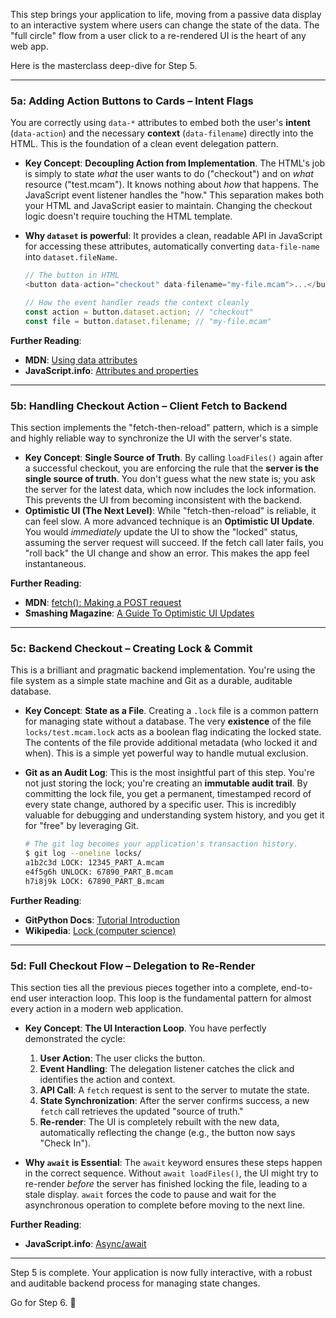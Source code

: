This step brings your application to life, moving from a passive data display to an interactive system where users can change the state of the data. The "full circle" flow from a user click to a re-rendered UI is the heart of any web app.

Here is the masterclass deep-dive for Step 5.

-----

### 5a: Adding Action Buttons to Cards – Intent Flags

You are correctly using `data-*` attributes to embed both the user's **intent** (`data-action`) and the necessary **context** (`data-filename`) directly into the HTML. This is the foundation of a clean event delegation pattern.

  * **Key Concept**: **Decoupling Action from Implementation**. The HTML's job is simply to state *what* the user wants to do ("checkout") and on *what* resource ("test.mcam"). It knows nothing about *how* that happens. The JavaScript event listener handles the "how." This separation makes both your HTML and JavaScript easier to maintain. Changing the checkout logic doesn't require touching the HTML template.

  * **Why `dataset` is powerful**: It provides a clean, readable API in JavaScript for accessing these attributes, automatically converting `data-file-name` into `dataset.fileName`.

    ```javascript
    // The button in HTML
    <button data-action="checkout" data-filename="my-file.mcam">...</button>

    // How the event handler reads the context cleanly
    const action = button.dataset.action; // "checkout"
    const file = button.dataset.filename; // "my-file.mcam"
    ```

**Further Reading**:

  * **MDN**: [Using data attributes](https://developer.mozilla.org/en-US/docs/Learn/HTML/Howto/Use_data_attributes)
  * **JavaScript.info**: [Attributes and properties](https://www.google.com/search?q=https://javascript.info/dom-attributes-and-properties%23custom-attributes-dataset)

-----

### 5b: Handling Checkout Action – Client Fetch to Backend

This section implements the "fetch-then-reload" pattern, which is a simple and highly reliable way to synchronize the UI with the server's state.

  * **Key Concept**: **Single Source of Truth**. By calling `loadFiles()` again after a successful checkout, you are enforcing the rule that the **server is the single source of truth**. You don't guess what the new state is; you ask the server for the latest data, which now includes the lock information. This prevents the UI from becoming inconsistent with the backend.
  * **Optimistic UI (The Next Level)**: While "fetch-then-reload" is reliable, it can feel slow. A more advanced technique is an **Optimistic UI Update**. You would *immediately* update the UI to show the "locked" status, assuming the server request will succeed. If the fetch call later fails, you "roll back" the UI change and show an error. This makes the app feel instantaneous.

**Further Reading**:

  * **MDN**: [fetch(): Making a POST request](https://www.google.com/search?q=https://developer.mozilla.org/en-US/docs/Web/API/fetch%23making_a_post_request)
  * **Smashing Magazine**: [A Guide To Optimistic UI Updates](https://www.google.com/search?q=https://www.smashingmagazine.com/2023/10/guide-optimistic-ui-updates/)

-----

### 5c: Backend Checkout – Creating Lock & Commit

This is a brilliant and pragmatic backend implementation. You're using the file system as a simple state machine and Git as a durable, auditable database.

  * **Key Concept**: **State as a File**. Creating a `.lock` file is a common pattern for managing state without a database. The very **existence** of the file `locks/test.mcam.lock` acts as a boolean flag indicating the locked state. The contents of the file provide additional metadata (who locked it and when). This is a simple yet powerful way to handle mutual exclusion.

  * **Git as an Audit Log**: This is the most insightful part of this step. You're not just storing the lock; you're creating an **immutable audit trail**. By committing the lock file, you get a permanent, timestamped record of every state change, authored by a specific user. This is incredibly valuable for debugging and understanding system history, and you get it for "free" by leveraging Git.

    ```bash
    # The git log becomes your application's transaction history.
    $ git log --oneline locks/
    a1b2c3d LOCK: 12345_PART_A.mcam
    e4f5g6h UNLOCK: 67890_PART_B.mcam
    h7i8j9k LOCK: 67890_PART_B.mcam
    ```

**Further Reading**:

  * **GitPython Docs**: [Tutorial Introduction](https://gitpython.readthedocs.io/en/stable/tutorial.html)
  * **Wikipedia**: [Lock (computer science)](https://en.wikipedia.org/wiki/Lock_\(computer_science\))

-----

### 5d: Full Checkout Flow – Delegation to Re-Render

This section ties all the previous pieces together into a complete, end-to-end user interaction loop. This loop is the fundamental pattern for almost every action in a modern web application.

  * **Key Concept**: **The UI Interaction Loop**. You have perfectly demonstrated the cycle:

    1.  **User Action**: The user clicks the button.
    2.  **Event Handling**: The delegation listener catches the click and identifies the action and context.
    3.  **API Call**: A `fetch` request is sent to the server to mutate the state.
    4.  **State Synchronization**: After the server confirms success, a new `fetch` call retrieves the updated "source of truth."
    5.  **Re-render**: The UI is completely rebuilt with the new data, automatically reflecting the change (e.g., the button now says "Check In").

  * **Why `await` is Essential**: The `await` keyword ensures these steps happen in the correct sequence. Without `await loadFiles()`, the UI might try to re-render *before* the server has finished locking the file, leading to a stale display. `await` forces the code to pause and wait for the asynchronous operation to complete before moving to the next line.

**Further Reading**:

  * **JavaScript.info**: [Async/await](https://javascript.info/async-await)

-----

Step 5 is complete. Your application is now fully interactive, with a robust and auditable backend process for managing state changes.

Go for Step 6. 🚀